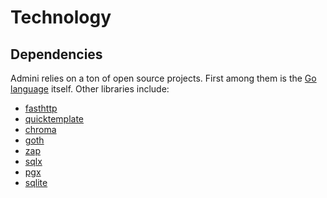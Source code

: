 <!--- Code generated by Project Forge, see https://projectforge.dev for details. -->
# Technology

## Dependencies

Admini relies on a ton of open source projects. First among them is the [Go language][1] itself. Other libraries include:

- [fasthttp][2]
- [quicktemplate][3]
- [chroma][4]
- [goth][5]
- [zap][6]
- [sqlx][7]
- [pgx][8]
- [sqlite][9]


[1]: https://golang.org "What a great contribution to the world of engineering"
[2]: https://github.com/valyala/fasthttp "So much faster than the stdlib, and only slightly more annoying to work with"
[3]: https://github.com/valyala/quicktemplate "The only compile-time template engine that lets you control whitespace"
[4]: https://github.com/alecthomas/chroma "Renders a syntax-highlighted table in a surprisingly small amount of time"
[5]: https://github.com/markbates/goth "Handles OAuth for dozens of providers, works every time"
[6]: https://go.uber.org/zap "Crazy fast logging, with a custom encoder to dump tons of debug info"
[7]: https://github.com/jmoiron/sqlx "Provides enhancements to the stdlib's sql package, super handy"
[8]: https://github.com/jackc/pgx "Handles (most of) the crazy types that PostgreSQL supports"
[9]: https://modernc.org/sqlite "A version of SQLite that was compiled to Go by a machine"
